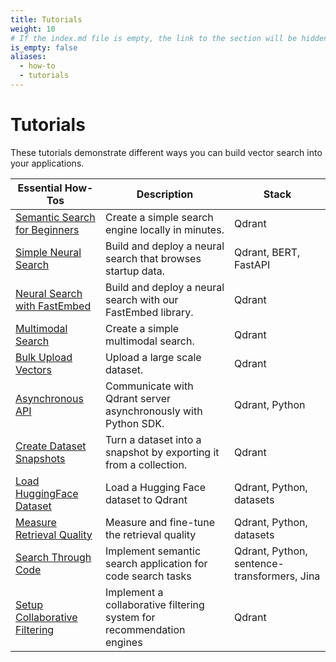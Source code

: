 ```yaml
---
title: Tutorials
weight: 10
# If the index.md file is empty, the link to the section will be hidden from the sidebar
is_empty: false
aliases:
  - how-to
  - tutorials
---
```


# Tutorials 

These tutorials demonstrate different ways you can build vector search into your applications. 

| Essential How-Tos                                                                      | Description                                                       | Stack                                       |   
|---------------------------------------------------------------------------------|-------------------------------------------------------------------|---------------------------------------------|
| [Semantic Search for Beginners](/documentation/tutorials/search-beginners/)                 | Create a simple search engine locally in minutes.                 | Qdrant                                      | 
| [Simple Neural Search](/documentation/tutorials/neural-search/)                             | Build and deploy a neural search that browses startup data.       | Qdrant, BERT, FastAPI                       | 
| [Neural Search with FastEmbed](/documentation/tutorials/neural-search-fastembed/)                                 | Build and deploy a neural search with our FastEmbed library.               | Qdrant                                      | 
| [Multimodal Search](/documentation/tutorials/multimodal-search-fastembed/)                                | Create a simple multimodal search.                                      | Qdrant                                      |  
| [Bulk Upload Vectors](/documentation/tutorials/bulk-upload/)                                | Upload a large scale dataset.                                     | Qdrant                                      | 
| [Asynchronous API](/documentation/tutorials/async-api/)                                     | Communicate with Qdrant server asynchronously with Python SDK.    | Qdrant, Python                              |
| [Create Dataset Snapshots](/documentation/tutorials/create-snapshot/)                       | Turn a dataset into a snapshot by exporting it from a collection. | Qdrant                                      | 
| [Load HuggingFace Dataset](/documentation/tutorials/huggingface-datasets/)                      | Load a Hugging Face dataset to Qdrant                             | Qdrant, Python, datasets                    |
| [Measure Retrieval Quality](/documentation/tutorials/retrieval-quality/)                    | Measure and fine-tune the retrieval quality                       | Qdrant, Python, datasets                    |
| [Search Through Code](/documentation/tutorials/code-search/)      | Implement semantic search application for code search tasks        | Qdrant, Python, sentence-transformers, Jina |
| [Setup Collaborative Filtering](/documentation/tutorials/collaborative-filtering/)      | Implement a collaborative filtering system for recommendation engines        | Qdrant|
